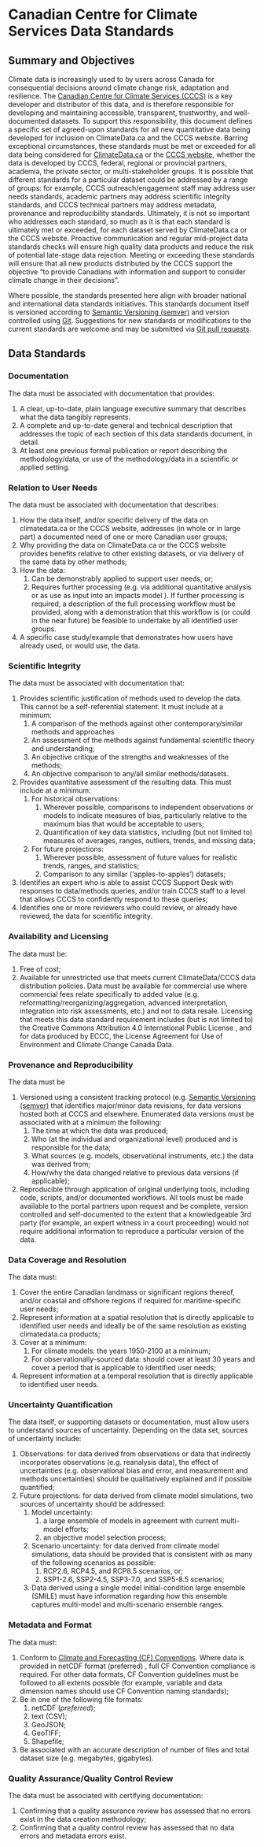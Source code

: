 # Canadian Centre for Climate Services Data Standards
## Summary and Objectives
Climate data is increasingly used to by users across Canada for consequential decisions around climate change risk, adaptation and resilience.  The [Canadian Centre for Climate Services (CCCS)](https://www.canada.ca/en/environment-climate-change/services/climate-change/canadian-centre-climate-services.html) is a key developer and distributor of this data, and is therefore responsible for developing and maintaining accessible, transparent, trustworthy, and well-documented datasets.  To support this responsibility, this document defines a specific set of agreed-upon standards for all new quantitative data being developed for inclusion on ClimateData.ca and the CCCS website.  Barring exceptional circumstances, these standards must be met or exceeded for all data being considered for [ClimateData.ca](https://climatedata.ca/) or the [CCCS website](https://www.canada.ca/en/environment-climate-change/services/climate-change/canadian-centre-climate-services.html), whether the data is developed by CCCS, federal, regional or provincial partners, academia, the private sector, or multi-stakeholder groups.  It is possible that different standards for a particular dataset could be addressed by a range of groups: for example, CCCS outreach/engagement staff may address user needs standards, academic partners may address scientific integrity standards, and CCCS technical partners may address metadata, provenance and reproducibility standards.  Ultimately, it is not so important who addresses each standard, so much as it is that each standard is ultimately met or exceeded, for each dataset served by ClimateData.ca or the CCCS website.  Proactive communication and regular mid-project data standards checks will ensure high quality data products and reduce the risk of potential late-stage data rejection.  Meeting or exceeding these standards will ensure that all new products distributed by the CCCS support the objective “to provide Canadians with information and support to consider climate change in their decisions”.

Where possible, the standards presented here align with broader national and international data standards initiatives.  This standards document itself is versioned according to [Semantic Versioning (semver)](semver.org) and version controlled using [Git](github.com).  Suggestions for new standards or modifications to the current standards are welcome and may be submitted via [Git pull requests](https://docs.github.com/en/free-pro-team@latest/github/collaborating-with-issues-and-pull-requests/about-pull-requests).

## Data Standards

### Documentation
The data must be associated with documentation that provides:
1. A clear, up-to-date, plain language executive summary that describes what the data tangibly represents.
1. A complete and up-to-date general and technical description that addresses the topic of each section of this data standards document, in detail.
1. At least one previous formal publication or report describing the methodology/data, or use of the methodology/data in a scientific or applied setting. 

### Relation to User Needs
The data must be associated with documentation that describes:
1. How the data itself, and/or specific delivery of the data on climatedata.ca or the CCCS website, addresses (in whole or in large part) a documented need of one or more Canadian user groups;
1. Why providing the data on ClimateData.ca or the CCCS website provides benefits relative to other existing datasets, or via delivery of the same data by other methods;
1. How the data:
   1.	Can be demonstrably applied to support user needs, or;
   1.	Requires further processing (e.g. via additional quantitative analysis or as use as input into an impacts model ).  If further processing is required, a description of the full processing workflow must be provided, along with a demonstration that this workflow is (or could in the near future) be feasible to undertake by all identified user groups. 
1. A specific case study/example that demonstrates how users have already used, or would use, the data.

### Scientific Integrity
The data must be associated with documentation that:
1. Provides scientific justification of methods used to develop the data.  This cannot be a self-referential statement.  It must include at a minimum:
   1. A comparison of the methods against other contemporary/similar methods and approaches
   1. An assessment of the methods against fundamental scientific theory and understanding;
   1. An objective critique of the strengths and weaknesses of the methods;
   1. An objective comparison to any/all similar methods/datasets.
1. Provides quantitative assessment of the resulting data.  This must include at a minimum: 
   1. For historical observations:
      1. Wherever possible, comparisons to independent observations or models to indicate measures of bias, particularly relative to the maximum bias that would be acceptable to users;
      1. Quantification of key data statistics, including (but not limited to) measures of averages, ranges, outliers, trends, and missing data;
   1. For future projections:
      1. Wherever possible, assessment of future values for realistic trends, ranges, and statistics;
      1. Comparison to any similar (‘apples-to-apples’) datasets;
1. Identifies an expert who is able to assist CCCS Support Desk with responses to data/methods queries, and/or train CCCS staff to a level that allows CCCS to confidently respond to these queries; 
1. Identifies one or more reviewers who could review, or already have reviewed, the data for scientific integrity. 

### Availability and Licensing
The data must be:
1. Free of cost;
1. Available for unrestricted use that meets current ClimateData/CCCS data distribution policies.  Data must be available for commercial use where commercial fees relate specifically to added value (e.g. reformatting/reorganizing/aggregation, advanced interpretation, integration into risk assessments, etc.) and not to data resale.  Licensing that meets this data standard requirement includes (but is not limited to) the Creative Commons Attribution 4.0 International Public License , and for data produced by ECCC, the License Agreement for Use of Environment and Climate Change Canada Data.

### Provenance and Reproducibility
The data must be
1. Versioned using a consistent tracking protocol (e.g. [Semantic Versioning (semver)](semver.org) that identifies major/minor data revisions, for data versions hosted both at CCCS and elsewhere.  Enumerated data versions must be associated with at a minimum the following:
   1. The time at which the data was produced;
   1. Who (at the individual and organizational level) produced and is responsible for the data;
   1. What sources (e.g. models, observational instruments, etc.) the data was derived from;
   1. How/why the data changed relative to previous data versions (if applicable);
1. Reproducible through application of original underlying tools, including code, scripts, and/or documented workflows.  All tools must be made available to the portal partners upon request and be complete, version controlled and self-documented to the extent that a knowledgeable 3rd party (for example, an expert witness in a court proceeding) would not require additional information to reproduce a particular version of the data. 

### Data Coverage and Resolution 
The data must:
1. Cover the entire Canadian landmass or significant regions thereof, and/or coastal and offshore regions if required for maritime-specific user needs;
1. Represent information at a spatial resolution that is directly applicable to identified user needs and ideally be of the same resolution as existing climatedata.ca products;
1. Cover at a minimum:
   1. For climate models: the years 1950-2100 at a minimum;
   1. For observationally-sourced data: should cover at least 30 years and cover a period that is applicable to identified user needs;
1. Represent information at a temporal resolution that is directly applicable to identified user needs.

### Uncertainty Quantification
The data itself, or supporting datasets or documentation, must allow users to understand sources of uncertainty.  Depending on the data set, sources of uncertainty include:
1. Observations: for data derived from observations or data that indirectly incorporates observations (e.g. reanalysis data), the effect of uncertainties (e.g. observational bias and error, and measurement and methods uncertainties) should be qualitatively explained and if possible quantified;
1. Future projections: for data derived from climate model simulations, two sources of uncertainty should be addressed:
   1. Model uncertainty: 
      1. a large ensemble of models in agreement with current multi-model efforts;
      1. an objective model selection process;
   1. Scenario uncertainty: for data derived from climate model simulations, data should be provided that is consistent with as many of the following scenarios as possible:
      1. RCP2.6, RCP4.5, and RCP8.5 scenarios, or;
      1. SSP1-2.6, SSP2-4.5, SSP3-7.0, and SSP5-8.5 scenarios;
   1. Data derived using a single model initial-condition large ensemble (SMILE) must have information regarding how this ensemble captures multi-model and multi-scenario ensemble ranges.

### Metadata and Format  
The data must:
1. Conform to [Climate and Forecasting (CF) Conventions](https://cfconventions.org/).  Where data is provided in netCDF format (preferred) , full CF Convention compliance is required.  For other data formats, CF Convention guidelines must be followed to all extents possible (for example, variable and data dimension names should use CF Convention naming standards);
1. Be in one of the following file formats:
   1. netCDF (*preferred*);
   1. text (CSV);
   1. GeoJSON;
   1. GeoTIFF;
   1. Shapefile;
1. Be associated with an accurate description of number of files and total dataset size (e.g. megabytes, gigabytes). 

### Quality Assurance/Quality Control Review
The data must be associated with certifying documentation:
1. Confirming that a quality assurance review has assessed that no errors exist in the data creation methodology;
1. Confirming that a quality control review has assessed that no data errors and metadata errors exist.
